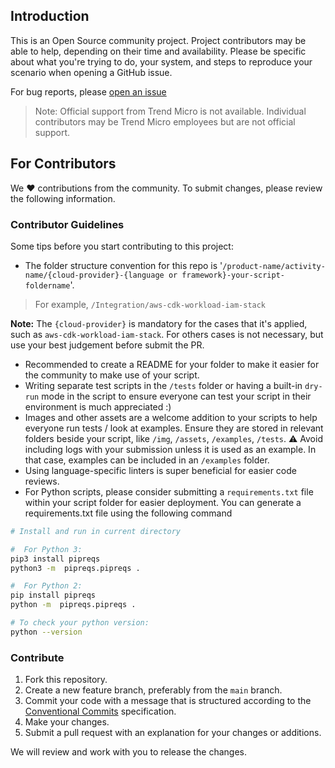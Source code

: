 ## Introduction

This is an Open Source community project. Project contributors may be able to help, depending on their time and availability. Please be specific about what you're trying to do, your system, and steps to reproduce your scenario when opening a GitHub issue.

For bug reports, please [open an issue](https://github.com/trendmicro/tm-v1-containersecurity/issues/new)

> Note: Official support from Trend Micro is not available. Individual contributors may be Trend Micro employees but are not official support.

## For Contributors

We :heart: contributions from the community. To submit changes, please review the following information.

### Contributor Guidelines

Some tips before you start contributing to this project:

- The folder structure convention for this repo is '`/product-name/activity-name/{cloud-provider}-{language or framework}-your-script-foldername`'.

> For example, `/Integration/aws-cdk-workload-iam-stack`

**Note:** The `{cloud-provider}` is mandatory for the cases that it's applied, such as `aws-cdk-workload-iam-stack`. For others cases is not necessary, but use your best judgement before submit the PR.

- Recommended to create a README for your folder to make it easier for the community to make use of your script.
- Writing separate test scripts in the `/tests` folder or having a built-in `dry-run` mode in the script to ensure everyone can test your script in their environment is much appreciated :)
- Images and other assets are a welcome addition to your scripts to help everyone run tests / look at examples. Ensure they are stored in relevant folders beside your script, like `/img`, `/assets`, `/examples`, `/tests`. :warning: Avoid including logs with your submission unless it is used as an example. In that case, examples can be included in an `/examples` folder.
- Using language-specific linters is super beneficial for easier code reviews.
- For Python scripts, please consider submitting a `requirements.txt` file within your script folder for easier deployment. You can generate a requirements.txt file using the following command

``` bash
# Install and run in current directory

#  For Python 3:
pip3 install pipreqs
python3 -m  pipreqs.pipreqs .

#  For Python 2:
pip install pipreqs
python -m  pipreqs.pipreqs .

# To check your python version:
python --version
```

### Contribute

1.  Fork this repository.
2.  Create a new feature branch, preferably from the `main` branch.
3.  Commit your code with a message that is structured according to the [Conventional Commits](https://www.conventionalcommits.org/en/v1.0.0/) specification.
4.  Make your changes.
5.  Submit a pull request with an explanation for your changes or additions.

We will review and work with you to release the changes.
